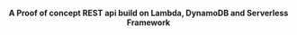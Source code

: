 <div align="center">
  <p><strong>A Proof of concept REST api build on Lambda, DynamoDB and Serverless Framework</strong></p>
</div>
